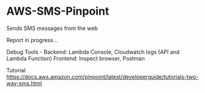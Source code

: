 # AWS-SMS-Pinpoint
Sends SMS messages from the web

Report in progress...

Debug Tools -
Backend: Lambda Console, Cloudwatch logs (API and Lambda Function)
Frontend: Inspect browser, Postman

Tutorial:
https://docs.aws.amazon.com/pinpoint/latest/developerguide/tutorials-two-way-sms.html
